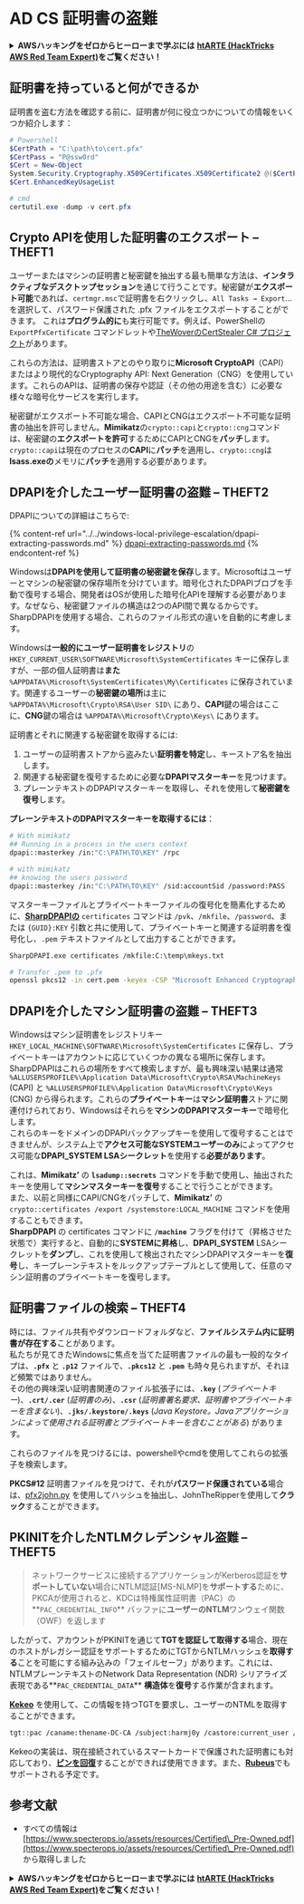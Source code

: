 # AD CS 証明書の盗難

<details>

<summary><strong>AWSハッキングをゼロからヒーローまで学ぶには</strong> <a href="https://training.hacktricks.xyz/courses/arte"><strong>htARTE (HackTricks AWS Red Team Expert)</strong></a><strong>をご覧ください！</strong></summary>

HackTricksをサポートする他の方法:

* **HackTricksにあなたの会社を広告したい**、または**HackTricksをPDFでダウンロードしたい**場合は、[**サブスクリプションプラン**](https://github.com/sponsors/carlospolop)をチェックしてください！
* [**公式PEASS & HackTricksグッズ**](https://peass.creator-spring.com)を入手する
* [**The PEASS Family**](https://opensea.io/collection/the-peass-family)を発見し、独占的な[**NFTs**](https://opensea.io/collection/the-peass-family)のコレクションをチェックする
* 💬 [**Discordグループ**](https://discord.gg/hRep4RUj7f)に**参加する**か、[**テレグラムグループ**](https://t.me/peass)に参加する、または**Twitter** 🐦 [**@carlospolopm**](https://twitter.com/carlospolopm)を**フォローする**。
* **HackTricks**の[**GitHubリポジトリ**](https://github.com/carlospolop/hacktricks)や[**HackTricks Cloud**](https://github.com/carlospolop/hacktricks-cloud)にPRを提出して、あなたのハッキングテクニックを共有する。

</details>

## 証明書を持っていると何ができるか

証明書を盗む方法を確認する前に、証明書が何に役立つかについての情報をいくつか紹介します：
```powershell
# Powershell
$CertPath = "C:\path\to\cert.pfx"
$CertPass = "P@ssw0rd"
$Cert = New-Object
System.Security.Cryptography.X509Certificates.X509Certificate2 @($CertPath, $CertPass)
$Cert.EnhancedKeyUsageList

# cmd
certutil.exe -dump -v cert.pfx
```
## Crypto APIを使用した証明書のエクスポート – THEFT1

ユーザーまたはマシンの証明書と秘密鍵を抽出する最も簡単な方法は、**インタラクティブなデスクトップセッション**を通じて行うことです。秘密鍵が**エクスポート可能**であれば、`certmgr.msc`で証明書を右クリックし、`All Tasks → Export`... を選択して、パスワード保護された .pfx ファイルをエクスポートすることができます。
これは**プログラム的に**も実行可能です。例えば、PowerShellの `ExportPfxCertificate` コマンドレットや[TheWoverのCertStealer C# プロジェクト](https://github.com/TheWover/CertStealer)があります。

これらの方法は、証明書ストアとのやり取りに**Microsoft CryptoAPI**（CAPI）またはより現代的なCryptography API: Next Generation（CNG）を使用しています。これらのAPIは、証明書の保存や認証（その他の用途を含む）に必要な様々な暗号化サービスを実行します。

秘密鍵がエクスポート不可能な場合、CAPIとCNGはエクスポート不可能な証明書の抽出を許可しません。**Mimikatz**の`crypto::capi`と`crypto::cng`コマンドは、秘密鍵の**エクスポートを許可**するためにCAPIとCNGを**パッチ**します。`crypto::capi`は現在のプロセスの**CAPI**に**パッチ**を適用し、`crypto::cng`は**lsass.exeの**メモリに**パッチ**を適用する必要があります。

## DPAPIを介したユーザー証明書の盗難 – THEFT2

DPAPIについての詳細はこちらで:

{% content-ref url="../../windows-local-privilege-escalation/dpapi-extracting-passwords.md" %}
[dpapi-extracting-passwords.md](../../windows-local-privilege-escalation/dpapi-extracting-passwords.md)
{% endcontent-ref %}

Windowsは**DPAPIを使用して証明書の秘密鍵を保存**します。Microsoftはユーザーとマシンの秘密鍵の保存場所を分けています。暗号化されたDPAPIブロブを手動で復号する場合、開発者はOSが使用した暗号化APIを理解する必要があります。なぜなら、秘密鍵ファイルの構造は2つのAPI間で異なるからです。SharpDPAPIを使用する場合、これらのファイル形式の違いを自動的に考慮します。

Windowsは**一般的にユーザー証明書をレジストリ**の `HKEY_CURRENT_USER\SOFTWARE\Microsoft\SystemCertificates` キーに保存しますが、一部の個人証明書は**また** `%APPDATA%\Microsoft\SystemCertificates\My\Certificates` に保存されています。関連するユーザーの**秘密鍵の場所**は主に `%APPDATA%\Microsoft\Crypto\RSA\User SID\` にあり、**CAPI**鍵の場合はここに、**CNG**鍵の場合は `%APPDATA%\Microsoft\Crypto\Keys\` にあります。

証明書とそれに関連する秘密鍵を取得するには:

1. ユーザーの証明書ストアから盗みたい**証明書を特定**し、キーストア名を抽出します。
2. 関連する秘密鍵を復号するために必要な**DPAPIマスターキー**を見つけます。
3. プレーンテキストのDPAPIマスターキーを取得し、それを使用して**秘密鍵を復号**します。

**プレーンテキストのDPAPIマスターキーを取得するには**：
```bash
# With mimikatz
## Running in a process in the users context
dpapi::masterkey /in:"C:\PATH\TO\KEY" /rpc

# with mimikatz
## knowing the users password
dpapi::masterkey /in:"C:\PATH\TO\KEY" /sid:accountSid /password:PASS
```
マスターキーファイルとプライベートキーファイルの復号化を簡素化するために、[**SharpDPAPIの**](https://github.com/GhostPack/SharpDPAPI) `certificates` コマンドは `/pvk`、`/mkfile`、`/password`、または `{GUID}:KEY` 引数と共に使用して、プライベートキーと関連する証明書を復号化し、`.pem` テキストファイルとして出力することができます。
```bash
SharpDPAPI.exe certificates /mkfile:C:\temp\mkeys.txt

# Transfor .pem to .pfx
openssl pkcs12 -in cert.pem -keyex -CSP "Microsoft Enhanced Cryptographic Provider v1.0" -export -out cert.pfx
```
## DPAPIを介したマシン証明書の盗難 – THEFT3

Windowsはマシン証明書をレジストリキー `HKEY_LOCAL_MACHINE\SOFTWARE\Microsoft\SystemCertificates` に保存し、プライベートキーはアカウントに応じていくつかの異なる場所に保存します。\
SharpDPAPIはこれらの場所をすべて検索しますが、最も興味深い結果は通常 `%ALLUSERSPROFILE%\Application Data\Microsoft\Crypto\RSA\MachineKeys` (CAPI) と `%ALLUSERSPROFILE%\Application Data\Microsoft\Crypto\Keys` (CNG) から得られます。これらの**プライベートキー**は**マシン証明書**ストアに関連付けられており、Windowsはそれらを**マシンのDPAPIマスターキー**で暗号化します。\
これらのキーをドメインのDPAPIバックアップキーを使用して復号することはできませんが、システム上で**アクセス可能なSYSTEMユーザーのみ**によってアクセス可能な**DPAPI\_SYSTEM LSAシークレット**を使用する**必要があります**。&#x20;

これは、**Mimikatz’** の **`lsadump::secrets`** コマンドを手動で使用し、抽出されたキーを使用して**マシンマスターキーを復号**することで行うことができます。\
また、以前と同様にCAPI/CNGをパッチして、**Mimikatz’** の `crypto::certificates /export /systemstore:LOCAL_MACHINE` コマンドを使用することもできます。\
**SharpDPAPI** の certificates コマンドに **`/machine`** フラグを付けて（昇格させた状態で）実行すると、自動的に**SYSTEMに昇格**し、**DPAPI\_SYSTEM** LSAシークレットを**ダンプ**し、これを使用して検出されたマシンDPAPIマスターキーを**復号**し、キープレーンテキストをルックアップテーブルとして使用して、任意のマシン証明書のプライベートキーを復号します。

## 証明書ファイルの検索 – THEFT4

時には、ファイル共有やダウンロードフォルダなど、**ファイルシステム内に証明書が存在する**ことがあります。\
私たちが見てきたWindowsに焦点を当てた証明書ファイルの最も一般的なタイプは、**`.pfx`** と **`.p12`** ファイルで、**`.pkcs12`** と **`.pem`** も時々見られますが、それほど頻繁ではありません。\
その他の興味深い証明書関連のファイル拡張子には、**`.key`** (_プライベートキー_)、**`.crt/.cer`** (_証明書のみ_)、**`.csr`** (_証明書署名要求、証明書やプライベートキーを含まない_)、**`.jks/.keystore/.keys`** (_Java Keystore。Javaアプリケーションによって使用される証明書とプライベートキーを含むことがある_) があります。

これらのファイルを見つけるには、powershellやcmdを使用してこれらの拡張子を検索します。

**PKCS#12** 証明書ファイルを見つけて、それが**パスワード保護されている**場合は、[pfx2john.py](https://fossies.org/dox/john-1.9.0-jumbo-1/pfx2john\_8py\_source.html) を使用してハッシュを抽出し、JohnTheRipperを使用して**クラック**することができます。

## PKINITを介したNTLMクレデンシャル盗難 – THEFT5

> ネットワークサービスに接続するアプリケーションがKerberos認証を**サポートしていない**場合にNTLM認証\[MS-NLMP]を**サポートする**ために、PKCAが使用されると、KDCは特権属性証明書（PAC）の**`PAC_CREDENTIAL_INFO`** バッファに**ユーザーのNTLM**ワンウェイ関数（OWF）を返します

したがって、アカウントがPKINITを通じて**TGTを認証して取得する**場合、現在のホストがレガシー認証をサポートするためにTGTからNTLMハッシュを**取得する**ことを可能にする組み込みの「フェイルセーフ」があります。これには、NTLMプレーンテキストのNetwork Data Representation (NDR) シリアライズ表現である**`PAC_CREDENTIAL_DATA`** **構造体**を**復号**する作業が含まれます。

[**Kekeo**](https://github.com/gentilkiwi/kekeo) を使用して、この情報を持つTGTを要求し、ユーザーのNTMLを取得することができます。
```bash
tgt::pac /caname:thename-DC-CA /subject:harmj0y /castore:current_user /domain:domain.local
```
Kekeoの実装は、現在接続されているスマートカードで保護された証明書にも対応しており、[**ピンを回復**](https://github.com/CCob/PinSwipe)することができれば使用できます。また、[**Rubeus**](https://github.com/GhostPack/Rubeus)でもサポートされる予定です。

## 参考文献

* すべての情報は [https://www.specterops.io/assets/resources/Certified\_Pre-Owned.pdf](https://www.specterops.io/assets/resources/Certified\_Pre-Owned.pdf) から取得しました

<details>

<summary><strong>AWSハッキングをゼロからヒーローまで学ぶには</strong> <a href="https://training.hacktricks.xyz/courses/arte"><strong>htARTE (HackTricks AWS Red Team Expert)</strong></a><strong>をご覧ください！</strong></summary>

HackTricksをサポートする他の方法:

* **HackTricksにあなたの会社を広告したい**、または**HackTricksをPDFでダウンロードしたい**場合は、[**サブスクリプションプラン**](https://github.com/sponsors/carlospolop)をチェックしてください！
* [**公式PEASS & HackTricksグッズ**](https://peass.creator-spring.com)を入手してください。
* [**The PEASS Family**](https://opensea.io/collection/the-peass-family)を発見し、私たちの独占的な[**NFTs**](https://opensea.io/collection/the-peass-family)コレクションをご覧ください。
* 💬 [**Discordグループ**](https://discord.gg/hRep4RUj7f)や[**テレグラムグループ**](https://t.me/peass)に**参加する**か、**Twitter** 🐦 [**@carlospolopm**](https://twitter.com/carlospolopm)で**フォローしてください。**
* [**HackTricks**](https://github.com/carlospolop/hacktricks) および [**HackTricks Cloud**](https://github.com/carlospolop/hacktricks-cloud) githubリポジトリにPRを提出して、あなたのハッキングのコツを**共有してください。**

</details>
